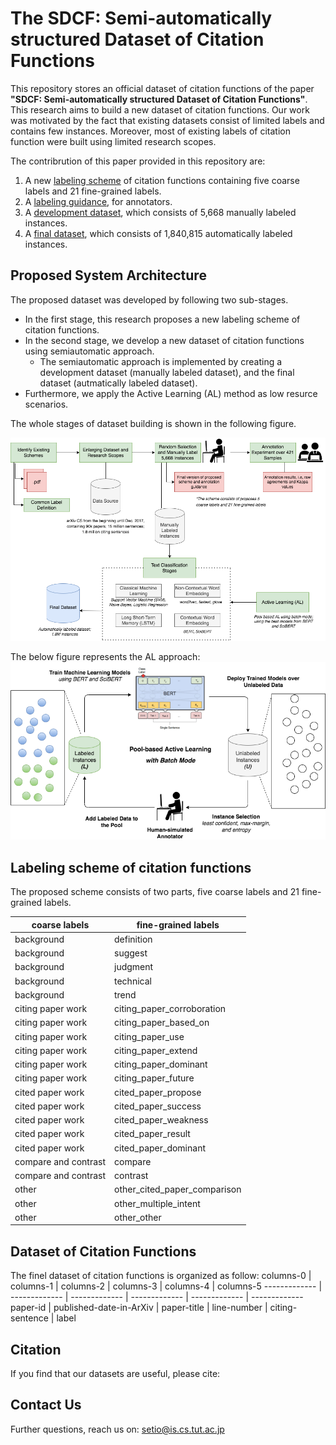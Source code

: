 # The SDCF: Semi-automatically structured Dataset of Citation Functions

This repository stores an official dataset of citation functions of the paper **"SDCF: Semi-automatically structured Dataset of Citation Functions"**. This research aims to build a new dataset of citation functions. Our work was motivated by the fact that existing datasets consist of limited labels and contains few instances. Moreover, most of existing labels of citation function were built using limited research scopes.

The contribrution of this paper provided in this repository are:
1. A new [labeling scheme](#labeling-scheme-of-citation-functions) of citation functions containing five coarse labels and 21 fine-grained labels.
2. A [labeling guidance](https://github.com/tutcsis/SDCF/tree/main/Labeling%20instructions), for annotators.
3. A [development dataset](https://github.com/tutcsis/SDCF/tree/main/Development%20datasets), which consists of 5,668 manually labeled instances.
4. A [final dataset](https://drive.google.com/drive/u/0/folders/12CE9pPUqks5-tdnUSSPxfD-WdGGhC4Y4), which consists of 1,840,815 automatically labeled instances.

## Proposed System Architecture
The proposed dataset was developed by following two sub-stages. 
* In the first stage, this research proposes a new labeling scheme of citation functions. 
* In the second stage, we develop a new dataset of citation functions using semiautomatic approach. 
  * The semiautomatic approach is implemented by creating a development dataset (manually labeled dataset), and the final dataset (autmatically labeled dataset). 
* Furthermore, we apply the Active Learning (AL) method as low resurce scenarios. 

The whole stages of dataset building is shown in the following figure.

![picture alt](https://github.com/tutcsis/SDCF/blob/main/Images/new-whole-diagram.png "Title is optional")


The below figure represents the AL approach:
![picture alt](https://github.com/tutcsis/SDCF/blob/main/Images/New-Active-Learning.png "Title is optional")

## Labeling scheme of citation functions
The proposed scheme consists of two parts, five coarse labels and 21 fine-grained labels.

coarse labels  | fine-grained labels
------------- | -------------
background  | definition
background  | suggest
background  | judgment
background  | technical
background  | trend
citing paper work  | citing_paper_corroboration
citing paper work  | citing_paper_based_on
citing paper work  | citing_paper_use
citing paper work | citing_paper_extend
citing paper work | citing_paper_dominant
citing paper work  | citing_paper_future
cited paper work  | cited_paper_propose
cited paper work  | cited_paper_success
cited paper work  | cited_paper_weakness
cited paper work  | cited_paper_result
cited paper work  | cited_paper_dominant
compare and contrast  | compare
compare and contrast  | contrast
other  | other_cited_paper_comparison
other  | other_multiple_intent
other  | other_other

## Dataset of Citation Functions
The finel dataset of citation functions is organized as follow:
columns-0  | columns-1  | columns-2  | columns-3  | columns-4  | columns-5
------------- | ------------- | ------------- | ------------- | ------------- | -------------
paper-id  | published-date-in-ArXiv  | paper-title  | line-number  | citing-sentence  | label

## Citation
If you find that our datasets are useful, please cite:

 

## Contact Us
Further questions, reach us on: setio@is.cs.tut.ac.jp   
